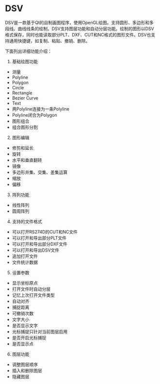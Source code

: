 # DSV
DSV是一款基于Qt的自制画图程序，使用OpenGL绘图。支持圆形、多边形和多段线、曲线线条的绘制。DSV支持图层功能和自动分层功能。绘制的图形以DSV格式保存，同时也能读取部分PLT、DXF、CUT和NC格式的图形文件。DSV也支持通用快捷键，如复制、粘贴、撤销、删除。


下面列出详细功能介绍：
1. 基础绘图功能
- 测量
- Polyline
- Polygon
- Circle
- Rectangle
- Bezier Curve
- Text
- 两Polyline连接为一条Polyline
- Polyline闭合为Polygon
- 图形组合
- 组合图形分割
2. 图形编辑
- 修剪和延长
- 旋转
- 水平和垂直翻转
- 镜像
- 多边形并集、交集、差集运算
- 缩放
- 偏移
3. 阵列功能
- 线性阵列
- 圆周阵列
4. 支持的文件格式
- 可以打开RS274D的CUT和NC文件
- 可以打开和导出部分PLT文件
- 可以打开和导出部分DXF文件
- 可以打开和导出DSV文件
- 追加打开文件
- 文件统计数据
5. 设置参数
- 显示坐标原点
- 打开文件时自动分层
- 记忆上次打开文件类型
- 自动对齐
- 捕捉距离
- 可撤销次数
- 文字大小
- 是否显示文字
- 光标捕捉只针对当前图层启用
- 是否开启光标捕捉
- 是否显示点
6. 图层功能
- 调整图层顺序
- 插入和删除图层
- 隐藏图层